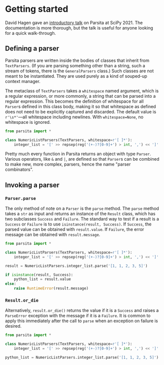 # Getting started

David Hagen gave an [introductory talk](https://www.youtube.com/watch?v=9JSGGSRgUcw) on Parsita at SciPy 2021. The documentation is more thorough, but the talk is useful for anyone looking for a quick walk-through.

## Defining a parser

Parsita parsers are written inside the bodies of classes that inherit from `TextParsers`. (If you are parsing something other than a string, such a stream of tokens, there is the `GeneralParsers` class.) Such classes are not meant to be instantiated. They are used purely as a kind of souped-up context manager.

The metaclass of `TextParsers` takes a `whitespace` named argument, which is a regular expression, or more commonly, a string that can be parsed into a regular expression. This becomes the definition of whitespace for all `Parser`s defined in this class body, making it so that whitespace as defined does not need to be explicitly captured and discarded. The default value is `r'\s*'`—all whitespace including newlines. With `whitespace=None`, no whitespace is ignored.

```python
from parsita import *

class NumericListParsers(TextParsers, whitespace=r'[ ]*'):
    integer_list = '[' >> repsep(reg('(+-)?[0-9]+') > int, ',') << ']'
```

Pretty much every function in Parsita returns an object with type `Parser`. Various operators, like `&` and `|`, are defined so that `Parser`s can be combined to make new, more complex, parsers, hence the name "parser combinators".

## Invoking a parser

### `Parser.parse`

The only method of note on a `Parser` is the `parse` method. The `parse` method takes a `str` as input and returns an instance of the `Result` class, which has two subclasses `Success` and `Failure`. The standard way to test if a result is a `Success` or `Failure` is to use `isinstance(result, Success)`. If `Success`, the parsed value can be obtained with `result.value`. If `Failure`, the error message can be obtained with `result.message`.

```python
from parsita import *

class NumericListParsers(TextParsers, whitespace=r'[ ]*'):
    integer_list = '[' >> repsep(reg('(+-)?[0-9]+') > int, ',') << ']'

result = NumericListParsers.integer_list.parse('[1, 1, 2, 3, 5]')

if isinstance(result, Success):
    python_list = result.value
else:
    raise RuntimeError(result.message)
```

### `Result.or_die`

Alternatively, `result.or_die()` returns the value if it is a `Success` and raises a `ParseError` exception with the message if it is a `Failure`. It is common to apply this immediately after the call to `parse` when an exception on failure is desired.

```python
from parsita import *

class NumericListParsers(TextParsers, whitespace=r'[ ]*'):
    integer_list = '[' >> repsep(reg('(+-)?[0-9]+') > int, ',') << ']'

python_list = NumericListParsers.integer_list.parse('[1, 1, 2, 3, 5]').or_die()
```
